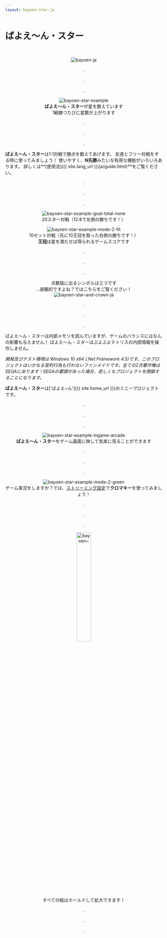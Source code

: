 ```yaml
---
layout: bayoen-star-ja
---
```


# ばよえ〜ん・スター

<br/>
<p align="center">
    <img src="{{ site.lang_url }}/res/bayoen-ja.png" class="box" alt="bayoen-ja"/>
</p>

<p align="center">
.<br/><br/>
.<br/><br/>
.
</p>

<p align="center">
    <img src="{{ site.lang_url }}/res/bayoen-star-example.png" class="shadow-box" alt="bayoen-star-example"/>
    <br/><span><strong>ばよえ〜ん・スター</strong>が星を数えています</span>
    <br/><span>1戦勝つたびに星数が上がります</span>
</p>

<p align="center">
.<br/><br/>
.<br/><br/>
.
</p>

**ばよえ〜ん・スター**は1:1対戦で勝点を数えてあげます。
友達とフリー対戦をする時に使ってみましょう！
使いやすく、**N先勝**みたいな有用な機能がいろいろあります。
詳しくは**[使用法]({{ site.lang_url }}/ja/guide.html)**をご覧ください。

<p align="center">
.<br/><br/>
.<br/><br/>
.
</p>

<p align="center">
    <img src="{{ site.lang_url }}/res/bayoen-star-example-goal-total-none.png" class="shadow-box" alt="bayoen-star-example-goal-total-none"/>
    <br/><span>20スター対戦（12:8で左側の勝ちです！）</span>
</p>

<p align="center">
    <img src="{{ site.lang_url }}/res/bayoen-star-example-mode-2-fit.png" class="shadow-box" alt="bayoen-star-example-mode-2-fit"/>
    <br/><span>10セット対戦（先に10王冠を取った右側の勝ちです！）</span>
    <br/><span><strong>王冠</strong>は星を満たせば得られるゲームスコアです</span>
</p>

<p align="center">
.<br/><br/>
.<br/><br/>
.
</p>

<p align="center">
    <span>点数版に出るシンボルは三つです</span>
    <br/><span>…直観的ですよね？ではこちらをご覧ください！</span>
    <br/><img src="{{ site.lang_url }}/res/bayoen-star-and-crown-ja.png" class="box" alt="bayoen-star-and-crown-ja"/>
</p>

<p align="center">
.<br/><br/>
.<br/><br/>
.
</p>

ばよえ〜ん・スターは内部メモリを読んでいますが、ゲームのバランスにはなんの影響も与えません！
ばよえ〜ん・スターはぷよぷよテトリスの内部情報を操作しません。

_開発及びテスト環境は Windows 10 x64 (.Net Framework 4.5)です。このプロジェクトはいかなる営利行為も行わないファンメイドです。全ての2次著作権はSEGAにあります！SEGAの要請があった場合、悲しくもプロジェクトを閉鎖することになります。_

**ばよえ〜ん・スター**は['ばよえ~ん']({{ site.home_url }})のミニープロジェクトです。

<p align="center">
.<br/><br/>
.<br/><br/>
.
</p>

<p align="center">
    <img src="{{ site.lang_url }}/res/bayoen-star-example-ingame-arcade.png" class="shadow-box" alt="bayoen-star-example-ingame-arcade"/>
    <br/><span><strong>ばよえ〜ん・スター</strong>をゲーム画面に映して気楽に見ることができます</span>
</p>

<p align="center">
.<br/><br/>
.<br/><br/>
.
</p>

<p align="center">
    <img src="{{ site.lang_url }}/res/bayoen-star-example-mode-2-green.png" class="shadow-box" alt="bayoen-star-example-mode-2-green"/>
    <br/><span>ゲーム実況をしますか？では、<a href="{{ site.lang_url }}/ja/streaming.html">ストリーミング設定</a>で<strong>クロマキー</strong>を使ってみましょう！</span>
</p>

<p align="center">
.<br/><br/>
.<br/><br/>
.
</p>

<p align="center">
   <img src="{{ site.lang_url }}/res/dailycarbuncle_kirbuncle.png" class="box" width="30%" alt="bayoen~"/>
    <br/><span>すべての絵はホールドして拡大できます！</span>
</p>

<p align="center">
.<br/><br/>
.<br/><br/>
.
</p>
